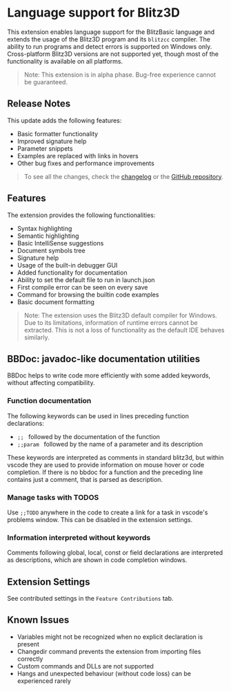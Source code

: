 # Language support for Blitz3D

This extension enables language support for the BlitzBasic language and extends the usage of the Blitz3D program and its `blitzcc` compiler.
The ability to run programs and detect errors is supported on Windows only. Cross-platform Blitz3D versions are not supported yet, though most of the functionality is available on all platforms.
> Note: This extension is in alpha phase. Bug-free experience cannot be guaranteed.

## Release Notes

This update adds the following features:

- Basic formatter functionality
- Improved signature help
- Parameter snippets
- Examples are replaced with links in hovers
- Other bug fixes and performance improvements

> To see all the changes, check the [changelog](CHANGELOG.md) or the [GitHub repository](https://github.com/denesfilotas/vscode-blitz3d).

## Features

The extension provides the following functionalities:

- Syntax highlighting
- Semantic highlighting
- Basic IntelliSense suggestions
- Document symbols tree
- Signature help
- Usage of the built-in debugger GUI
- Added functionality for documentation
- Ability to set the default file to run in launch.json
- First compile error can be seen on every save
- Command for browsing the builtin code examples
- Basic document formatting

> Note: The extension uses the Blitz3D default compiler for Windows. Due to its limitations, information of runtime errors cannot be extracted. This is not a loss of functionality as the default IDE behaves similarly.

## BBDoc: javadoc-like documentation utilities

BBDoc helps to write code more efficiently with some added keywords, without affecting compatibility.

### Function documentation

The following keywords can be used in lines preceding function declarations:

- `;; ` followed by the documentation of the function
- `;;param ` followed by the name of a parameter and its description

These keywords are interpreted as comments in standard blitz3d, but within vscode they are used to provide information on mouse hover or code completion.
If there is no bbdoc for a function and the preceding line contains just a comment, that is parsed as description.

### Manage tasks with TODOS

Use `;;TODO` anywhere in the code to create a link for a task in vscode's problems window. This can be disabled in the extension settings.

### Information interpreted without keywords

Comments following global, local, const or field declarations are interpreted as descriptions, which are shown in code completion windows.

## Extension Settings

See contributed settings in the `Feature Contributions` tab.

## Known Issues

- Variables might not be recognized when no explicit declaration is present
- Changedir command prevents the extension from importing files correctly
- Custom commands and DLLs are not supported
- Hangs and unexpected behaviour (without code loss) can be experienced rarely
